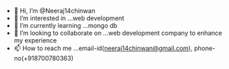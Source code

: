 - 👋 Hi, I’m @Neeraj14chinwan
- 👀 I’m interested in ...web development
- 🌱 I’m currently learning ...mongo db
- 💞️ I’m looking to collaborate on ...web development company to enhance my experience
- 📫 How to reach me ...email-id(neeraj14chinwan@gmail.com), phone-no(+918700780363)

<!---
Neeraj14chinwan/Neeraj14chinwan is a ✨ special ✨ repository because its `README.md` (this file) appears on your GitHub profile.
You can click the Preview link to take a look at your changes.
--->
